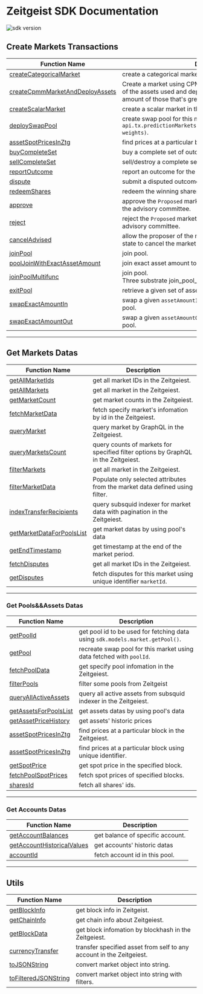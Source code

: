 # Zeitgeist SDK Documentation

![sdk version](https://img.shields.io/github/v/tag/zeitgeistpm/tools?label=sdk)

## Create Markets Transactions

| Function Name                                                                                                                | Description                                                                                                                                                                      |
| ---------------------------------------------------------------------------------------------------------------------------- | -------------------------------------------------------------------------------------------------------------------------------------------------------------------------------- |
| [createCategoricalMarket](https://github.com/Whisker17/sdk-demo/tree/main/src/index#createcategoricalmarket)                 | create a categorical market in the Zeitgeiest.                                                                                                                                   |
| [createCpmmMarketAndDeployAssets](https://github.com/Whisker17/sdk-demo/tree/main/src/index#createcpmmmarketanddeployassets) | Create a market using CPMM scoring rule, buy a complete set of the assets used and deploy within and deploy an arbitrary amount of those that's greater than the minimum amount. |
| [createScalarMarket](https://github.com/Whisker17/sdk-demo/tree/main/src/index#createscalarmarket)                           | create a scalar market in the Zeitgeiest.                                                                                                                                        |
| [deploySwapPool](https://github.com/Whisker17/sdk-demo/tree/main/src/market#deployswappool)                                  | create swap pool for this market via `api.tx.predictionMarkets.deploySwapPoolForMarket(marketId, weights)`.                                                                      |
| [assetSpotPricesInZtg](https://github.com/Whisker17/sdk-demo/tree/main/src/market#assetspotpricesinztg)                      | find prices at a particular block using unique identifier.                                                                                                                       |
| [buyCompleteSet](https://github.com/Whisker17/sdk-demo/tree/main/src/market#buycompleteset)                                  | buy a complete set of outcome shares for the market.                                                                                                                             |
| [sellCompleteSet](https://github.com/Whisker17/sdk-demo/tree/main/src/market#sellcompleteset)                                | sell/destroy a complete set of outcome shares for the market.                                                                                                                    |
| [reportOutcome](https://github.com/Whisker17/sdk-demo/tree/main/src/market#reportoutcome)                                    | report an outcome for the market.                                                                                                                                                |
| [dispute](https://github.com/Whisker17/sdk-demo/tree/main/src/market#dispute)                                                | submit a disputed outcome for the market.                                                                                                                                        |
| [redeemShares](https://github.com/Whisker17/sdk-demo/tree/main/src/market#redeemshares)                                      | redeem the winning shares for the market.                                                                                                                                        |
| [approve](https://github.com/Whisker17/sdk-demo/tree/main/src/market#approve)                                                | approve the `Proposed` market that is waiting for approval from the advisory committee.                                                                                          |
| [reject](https://github.com/Whisker17/sdk-demo/tree/main/src/market#reject)                                                  | reject the `Proposed` market that is waiting for approval from the advisory committee.                                                                                           |
| [cancelAdvised](https://github.com/Whisker17/sdk-demo/tree/main/src/market#canceladvised)                                    | allow the proposer of the market that is currently in a `Proposed` state to cancel the market proposal.                                                                          |
| [joinPool](https://github.com/Whisker17/sdk-demo/tree/main/src/swap#joinpool)                                                | join pool.                                                                                                                                                                       |
| [poolJoinWithExactAssetAmount](https://github.com/Whisker17/sdk-demo/tree/main/src/swap#pooljoinwithexactassetamount)        | join exact asset amount to the pool.                                                                                                                                             |
| [joinPoolMultifunc](https://github.com/Whisker17/sdk-demo/tree/main/src/swap#joinpoolmultifunc)                              | join pool.<br/>Three substrate join_pool_xxx functions in one                                                                                                                    |
| [exitPool](https://github.com/Whisker17/sdk-demo/tree/main/src/swap#exitpool)                                                | retrieve a given set of assets from pool to the signer.                                                                                                                          |
| [swapExactAmountIn](https://github.com/Whisker17/sdk-demo/tree/main/src/swap#swapexactamountin)                              | swap a given `assetAmountIn` of the `assetIn/assetOut` pair to pool.                                                                                                             |
| [swapExactAmountOut](https://github.com/Whisker17/sdk-demo/tree/main/src/swap#swapexactamountout)                            | swap a given `assetAmountOut` of the `assetIn/assetOut` pair to pool.                                                                                                            |

---

## Get Markets Datas

| Function Name                                                                                                    | Description                                                                        |
| ---------------------------------------------------------------------------------------------------------------- | ---------------------------------------------------------------------------------- |
| [getAllMarketIds](https://github.com/Whisker17/sdk-demo/tree/main/src/index#getallmarketids)                     | get all market IDs in the Zeitgeiest.                                              |
| [getAllMarkets](https://github.com/Whisker17/sdk-demo/tree/main/src/index#getallmarkets)                         | get all market in the Zeitgeiest.                                                  |
| [getMarketCount](https://github.com/Whisker17/sdk-demo/tree/main/src/index#getmarketcount)                       | get market counts in the Zeitgeiest.                                               |
| [fetchMarketData](https://github.com/Whisker17/sdk-demo/tree/main/src/index#fetchmarketdata)                     | fetch specify market's infomation by id in the Zeitgeiest.                         |
| [queryMarket](https://github.com/Whisker17/sdk-demo/tree/main/src/index#querymarket)                             | query market by GraphQL in the Zeitgeiest.                                         |
| [queryMarketsCount](https://github.com/Whisker17/sdk-demo/tree/main/src/index#querymarketscount)                 | query counts of markets for specified filter options by GraphQL in the Zeitgeiest. |
| [filterMarkets](https://github.com/Whisker17/sdk-demo/tree/main/src/index#filtermarkets)                         | get all market in the Zeitgeiest.                                                  |
| [filterMarketData](https://github.com/Whisker17/sdk-demo/tree/main/src/market#filtermarketdata)                  | Populate only selected attributes from the market data defined using filter.       |
| [indexTransferRecipients](https://github.com/Whisker17/sdk-demo/tree/main/src/index#indextransferrecipients)     | query subsquid indexer for market data with pagination in the Zeitgeiest.          |
| [getMarketDataForPoolsList](https://github.com/Whisker17/sdk-demo/tree/main/src/index#getMarketDataForPoolsList) | get market datas by using pool's data                                              |
| [getEndTimestamp](https://github.com/Whisker17/sdk-demo/tree/main/src/market#getendtimestamp)                    | get timestamp at the end of the market period.                                     |
| [fetchDisputes](https://github.com/Whisker17/sdk-demo/tree/main/src/index#fetchpooldata)                         | get all market IDs in the Zeitgeiest.                                              |
| [getDisputes](https://github.com/Whisker17/sdk-demo/tree/main/src/market#getdisputes)                            | fetch disputes for this market using unique identifier `marketId`.                 |

---

### Get Pools&&Assets Datas

| Function Name                                                                                            | Description                                                                   |
| -------------------------------------------------------------------------------------------------------- | ----------------------------------------------------------------------------- |
| [getPoolId](https://github.com/Whisker17/sdk-demo/tree/main/src/market#getpoolid)                        | get pool id to be used for fetching data using `sdk.models.market.getPool()`. |
| [getPool](https://github.com/Whisker17/sdk-demo/tree/main/src/market#getpool)                            | recreate swap pool for this market using data fetched with `poolId`.          |
| [fetchPoolData](https://github.com/Whisker17/sdk-demo/tree/main/src/Index#fetchpooldata)                 | get specify pool infomation in the Zeitgeiest.                                |
| [filterPools](https://github.com/Whisker17/sdk-demo/tree/main/src/index#filterPools)                     | filter some pools from Zeitgeist                                              |
| [queryAllActiveAssets](https://github.com/Whisker17/sdk-demo/tree/main/src/index#queryallactiveassets)   | query all active assets from subsquid indexer in the Zeitgeiest.              |
| [getAssetsForPoolsList](https://github.com/Whisker17/sdk-demo/tree/main/src/index#getAssetsForPoolsList) | get assets datas by using pool's data                                         |
| [getAssetPriceHistory](https://github.com/Whisker17/sdk-demo/tree/main/src/index#getAssetPriceHistory)   | get assets' historic prices                                                   |
| [assetSpotPricesInZtg](https://github.com/Whisker17/sdk-demo/tree/main/src/index#assetspotpricesinztg)   | find prices at a particular block in the Zeitgeiest.                          |
| [assetSpotPricesInZtg](https://github.com/Whisker17/sdk-demo/tree/main/src/swap#assetspotpricesinztg)    | find prices at a particular block using unique identifier.                    |
| [getSpotPrice](https://github.com/Whisker17/sdk-demo/tree/main/src/swap#getspotprice)                    | get spot price in the specified block.                                        |
| [fetchPoolSpotPrices](https://github.com/Whisker17/sdk-demo/tree/main/src/swap#fetchpoolspotprices)      | fetch spot prices of specified blocks.                                        |
| [sharesId](https://github.com/Whisker17/sdk-demo/tree/main/src/swap#sharesid)                            | fetch all shares' ids.                                                        |

---

### Get Accounts Datas

| Function Name                                                                                                      | Description                      |
| ------------------------------------------------------------------------------------------------------------------ | -------------------------------- |
| [getAccountBalances](https://github.com/Whisker17/sdk-demo/tree/main/src/index#getAccountBalances)                 | get balance of specific account. |
| [getAccountHistoricalValues](https://github.com/Whisker17/sdk-demo/tree/main/src/index#getAccountHistoricalValues) | get accounts' historic datas     |
| [accountId](https://github.com/Whisker17/sdk-demo/tree/main/src/swap#accountid)                                    | fetch account id in this pool.   |

---

## Utils

| Function Name                                                                                           | Description                                                          |
| ------------------------------------------------------------------------------------------------------- | -------------------------------------------------------------------- |
| [getBlockInfo](https://github.com/Whisker17/sdk-demo/tree/main/src/common#getblockinfo)                 | get block info in Zeitgeist.                                         |
| [getChainInfo](https://github.com/Whisker17/sdk-demo/tree/main/src/common#getchaininfo)                 | get chain info about Zeitgeiest.                                     |
| [getBlockData](https://github.com/Whisker17/sdk-demo/tree/main/src/index#getblockdata)                  | get block infomation by blockhash in the Zeitgeiest.                 |
| [currencyTransfer](https://github.com/Whisker17/sdk-demo/tree/main/src/index#currencytransfer)          | transfer specified asset from self to any account in the Zeitgeiest. |
| [toJSONString](https://github.com/Whisker17/sdk-demo/tree/main/src/market#tojsonstring)                 | convert market object into string.                                   |
| [toFilteredJSONString](https://github.com/Whisker17/sdk-demo/tree/main/src/market#tofilteredjsonstring) | convert market object into string with filters.                      |
